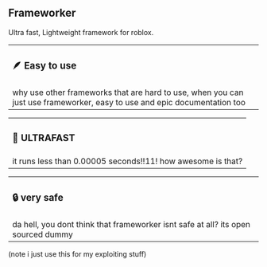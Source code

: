 ## Frameworker
Ultra fast, Lightweight framework for roblox.

<table><tr><td><h3 align='left'>🪶 Easy to use</h2></tr></td>
<tr><td>
why use other frameworks that are hard to use, when you can just use frameworker, easy to use and epic documentation too
</td></tr></table>
<table><tr><td><h3 align='left'>💨 ULTRAFAST</h2></tr></td>
<tr><td>
it runs less than 0.00005 seconds!!11! how awesome is that?
</td></tr></table>
</td></tr></table>
<table><tr><td><h3 align='left'>🔒 very safe</h2></tr></td>
<tr><td>
da hell, you dont think that frameworker isnt safe at all? its open sourced dummy
</td></tr></table>


(note i just use this for my exploiting stuff)
